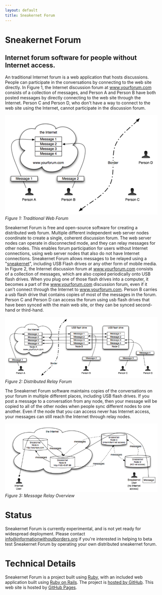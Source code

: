 ```yaml
---
layout: default
title: Sneakernet Forum
---
```


# Sneakernet Forum
## Internet forum software for people without Internet access.

An traditional Internet forum is a web application that hosts discussions.  People can participate in the
conversations by connecting to the web site directly.  In Figure 1, the Internet discussion forum at
www.yourforum.com consists of a collection of messages, and Person A and Person B have both posted messages by
directly connecting to the web site through the Internet.  Person C and Person D, who don't have a way
to connect to the web site using the Internet, cannot participate in the discussion forum.

  ![Traditional Web Forum](diagrams/traditional_web_forum.png)
  *Figure 1: Traditional Web Forum*

Sneakernet Forum is free and open-source software for creating a distributed web forum.  Multiple different independent
web server nodes coordinate to create a single, coherent discussion forum.  The web server nodes can operate in
disconnected mode, and they can relay messages for other nodes.  This enables forum participation for users without
Internet connections, using web server nodes that also do not have Internet connections.  Sneakernet Forum allows
messages to be relayed using a "[sneakernet](http://en.wikipedia.org/wiki/Sneakernet)", including USB Flash drives or
any other form of mobile media.  In Figure 2, the Internet discussion forum at www.yourforum.com consists of a
collection of messages, which are also copied periodically onto USB flash drives.  When you plug one of those
flash drives into a computer, it becomes a part of the www.yourforum.com discussion forum, even if it can't connect
through the Internet to www.yourforum.com.  Person B carries a usb flash drive that contains copies of most of the
messages in the forum.  Person C and Person D can access the forum using usb flash drives that have been synced
with the main web site, or they can be synced second-hand or third-hand.

  ![Distributed Relay Forum](diagrams/distributed_relay_forum.png)
  *Figure 2: Distributed Relay Forum*

The Sneakernet Forum software maintains copies of the conversations on your forum in multiple different places,
including USB flash drives.  If you post a message to a conversation from any node, then your message will be
copied to all of the other nodes when people sync different nodes to one another.  Even if the node that you can
access never has Internet access, your messages can still reach the Internet through relay nodes.

  ![Message Relay Overview](diagrams/message_relay_overview.png)
  *Figure 3: Message Relay Overview*

# Status

Sneakernet Forum is currently experimental, and is not yet ready for widespread deployment.  Please contact
<info@informationwithoutborders.org> if you're interested in helping to beta test Sneakernet Forum by operating
your own distributed sneakernet forum.

# Technical Details

Sneakernet Forum is a project built using [Ruby](http://www.ruby-lang.org/en/), with an included web application built
using [Ruby on Rails](http://rubyonrails.org/).  The project is [hosted by GitHub](https://github.com/endymion/sneakernet).
This web site is hosted by [GitHub Pages](http://pages.github.com/).